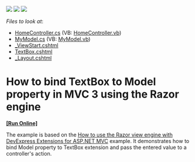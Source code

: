 <!-- default badges list -->
![](https://img.shields.io/endpoint?url=https://codecentral.devexpress.com/api/v1/VersionRange/128566125/10.2.4%2B)
[![](https://img.shields.io/badge/Open_in_DevExpress_Support_Center-FF7200?style=flat-square&logo=DevExpress&logoColor=white)](https://supportcenter.devexpress.com/ticket/details/E2886)
[![](https://img.shields.io/badge/📖_How_to_use_DevExpress_Examples-e9f6fc?style=flat-square)](https://docs.devexpress.com/GeneralInformation/403183)
<!-- default badges end -->
<!-- default file list -->
*Files to look at*:

* [HomeController.cs](./CS/RazorSupport/Controllers/HomeController.cs) (VB: [HomeController.vb](./VB/RazorSupport/Controllers/HomeController.vb))
* [MyModel.cs](./CS/RazorSupport/Models/MyModel.cs) (VB: [MyModel.vb](./VB/RazorSupport/Models/MyModel.vb))
* [_ViewStart.cshtml](./CS/RazorSupport/Views/_ViewStart.cshtml)
* [TextBox.cshtml](./CS/RazorSupport/Views/Home/TextBox.cshtml)
* [_Layout.cshtml](./CS/RazorSupport/Views/Shared/_Layout.cshtml)
<!-- default file list end -->
# How to bind TextBox to Model property in MVC 3 using the Razor engine
<!-- run online -->
**[[Run Online]](https://codecentral.devexpress.com/e2886)**
<!-- run online end -->


<p>The example is based on the <a href="https://www.devexpress.com/Support/Center/p/E2837">How to use the Razor view engine with DevExpress Extensions for ASP.NET MVC</a> example. It demonstrates how to bind Model property to TextBox extension and pass the entered value to a controller's action.</p>

<br/>


